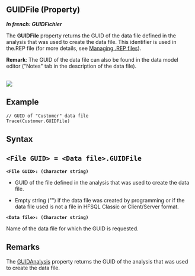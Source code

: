 
## GUIDFile (Property)

***In french: GUIDFichier***
	



<a name="XUse"></a>
<a name="Use"></a>
<a name="description"></a>
The **GUIDFile** property returns the GUID of the data file defined in the analysis that was used to create the data file. This identifier is used in the.REP file (for more details, see [Managing .REP files](../WDLang4/3044186.md)).

**Remark**: The GUID of the data file can also be found in the data model editor ("Notes" tab in the description of the data file).




<br>![](https://doc.pcsoft.fr/en-US/images/image.awp?langid=3&name=GUIDAnalyse%20-%20HC%20N%B0001.gif)



<a name="Example1"></a>
<a name="sample_code"></a>

## Example


```wl
// GUID of "Customer" data file
Trace(Customer.GUIDFile)
```

<a name="XSYNTAX"></a>
<a name="SYNTAX1"></a>

## Syntax

`<File GUID> = <Data file>.GUIDFile`
---

**`<File GUID>: (Character string)`**



- GUID of the file defined in the analysis that was used to create the data file. 

- Empty string ("") if the data file was created by programming or if the data file used is not a file in HFSQL Classic or Client/Server format.




**`<Data file>: (Character string)`**

Name of the data file for which the GUID is requested.  



<a name="NOTE0"></a>
<a name="NOTE0_1"></a>

## Remarks
The [GUIDAnalysis](../Proprietes/2512098.md) property returns the GUID of the analysis that was used to create the data file.


